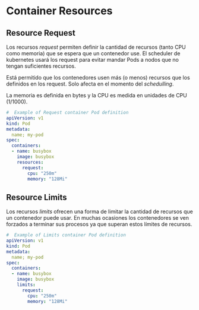# Container Resources

## Resource Request
Los recursos *request* permiten definir la cantidad de recursos (tanto CPU como memoria) que se espera que un contenedor use. El scheduler de kubernetes usará los request para evitar mandar Pods a nodos que no tengan suficientes recursos.

Está permitido que los contenedores usen más (o menos) recursos que los definidos en los request. Solo afecta en el momento del *schedulling*.

La memoria es definida en bytes y la CPU es medida en unidades de CPU (1/1000).

```yaml
#  Example of Request container Pod definition
apiVersion: v1
kind: Pod
metadata:
  name; my-pod
spec:
  containers:
  - name: busybox
    image: busybox
    resources:
      request:
        cpu: "250m"
        memory: "128Mi"
```

## Resource Limits
Los recursos *limits* ofrecen una forma de limitar la cantidad de recursos que un contenedor puede usar. En muchas ocasiones los contenedores se ven forzados a terminar sus procesos ya que superan estos límites de recursos.

```yaml
#  Example of Limits container Pod definition
apiVersion: v1
kind: Pod
metadata:
  name; my-pod
spec:
  containers:
  - name: busybox
    image: busybox
    limits:
      request:
        cpu: "250m"
        memory: "128Mi"
```